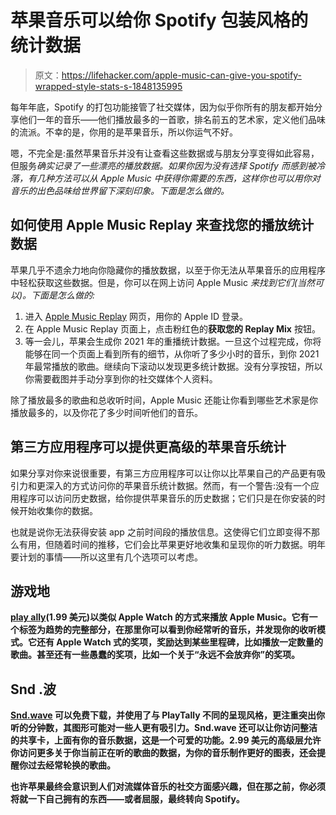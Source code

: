 # 苹果音乐可以给你 Spotify 包装风格的统计数据

> 原文：<https://lifehacker.com/apple-music-can-give-you-spotify-wrapped-style-stats-s-1848135995>

每年年底，Spotify 的打包功能接管了社交媒体，因为似乎你所有的朋友都开始分享他们一年的音乐——他们播放最多的一首歌，排名前五的艺术家，定义他们品味的流派。不幸的是，你用的是苹果音乐，所以你运气不好。

嗯，不完全是:虽然苹果音乐并没有让查看这些数据或与朋友分享变得如此容易，但服务*确实记录了一些漂亮的播放数据。如果你因为没有选择 Spotify 而感到被冷落，有几种方法可以从 Apple Music 中获得你需要的东西，这样你也可以用你对音乐的出色品味给世界留下深刻印象。下面是怎么做的。* 



## 如何使用 Apple Music Replay 来查找您的播放统计数据

苹果几乎不遗余力地向你隐藏你的播放数据，以至于你无法从苹果音乐的应用程序中轻松获取这些数据。但是，你可以在网上访问 Apple Music *来找到它们(当然可以)。下面是怎么做的:* 

1.  进入 [Apple Music Replay](https://music.apple.com/replay) 网页，用你的 Apple ID 登录。
2.  在 Apple Music Replay 页面上，点击粉红色的**获取您的 Replay Mix** 按钮。
3.  等一会儿，苹果会生成你 2021 年的重播统计数据。一旦这个过程完成，你将能够在同一个页面上看到所有的细节，从你听了多少小时的音乐，到你 2021 年最常播放的歌曲。继续向下滚动以发现更多统计数据。没有分享按钮，所以你需要截图并手动分享到你的社交媒体个人资料。

除了播放最多的歌曲和总收听时间，Apple Music 还能让你看到哪些艺术家是你播放最多的，以及你花了多少时间听他们的音乐。

## 第三方应用程序可以提供更高级的苹果音乐统计

如果分享对你来说很重要，有第三方应用程序可以让你以比苹果自己的产品更有吸引力和更深入的方式访问你的苹果音乐统计数据。然而，有一个警告:没有一个应用程序可以访问历史数据，给你提供苹果音乐的历史数据；它们只是在你安装的时候开始收集你的数据。

也就是说你无法获得安装 app 之前时间段的播放信息。这使得它们立即变得不那么有用，但随着时间的推移，它们会比苹果更好地收集和呈现你的听力数据。明年要计划的事情——所以这里有几个选项可以考虑。

## 游戏地

[**play ally**](https://apps.apple.com/app/playtally-your-music-stats/id1513271356)**(1.99 美元)以类似 Apple Watch 的方式来播放 Apple Music。它有一个标签为趋势的完整部分，在那里你可以看到你经常听的音乐，并发现你的收听模式。它还有 Apple Watch 式的奖项，奖励达到某些里程碑，比如播放一定数量的歌曲。甚至还有一些愚蠢的奖项，比如一个关于“永远不会放弃你”的奖项。** 

## **Snd .波**

**[Snd.wave](https://apps.apple.com/app/song-stats-for-apple-music/id1450329823) 可以免费下载，并使用了与 PlayTally 不同的呈现风格，更注重突出你听的分钟数，其图形可能对一些人更有吸引力。Snd.wave 还可以让你访问整洁的共享卡，上面有你的音乐数据，这是一个可爱的功能。2.99 美元的高级层允许你访问更多关于你当前正在听的歌曲的数据，为你的音乐制作更好的图表，还会提醒你过去经常轮换的歌曲。** 

**也许苹果最终会意识到人们对流媒体音乐的社交方面感兴趣，但在那之前，你必须将就一下自己拥有的东西——或者屈服，最终转向 Spotify。**